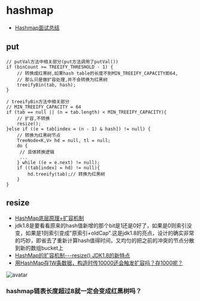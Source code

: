 #  hashmap

* [Hashmap面试总结](https://blog.csdn.net/androidstarjack/article/details/124507171)

## put

```
// putVal方法中相关部分(put方法调用了putVal())
if (binCount >= TREEIFY_THRESHOLD - 1) {
	// 转换成红黑树,如果hash table的长度不到MIN_TREEIFY_CAPACITY即64,
	// 那么只是做扩容处理,并不会转换为红黑树
    treeifyBin(tab, hash);
}

/ treeifyBin方法中相关部分
// MIN_TREEIFY_CAPACITY = 64
if (tab == null || (n = tab.length) < MIN_TREEIFY_CAPACITY){
	// 扩容,不转换
	resize();
}else if ((e = tab[index = (n - 1) & hash]) != null) {
	// 转换为红黑树节点
    TreeNode<K,V> hd = null, tl = null;
    do {
     // 具体转换逻辑
     ...
    } while ((e = e.next) != null);
    if ((tab[index] = hd) != null){
    	hd.treeify(tab);// 转换为红黑树
    }
}
```

## resize

* [HashMap底层原理+扩容机制](https://blog.csdn.net/qq_40871196/article/details/101855801)
* jdk1.8是要看看原来的hash值新增的那个bit是1还是0好了，如果是0则索引没变，如果是1则索引变成"原索引+oldCap".这是jdk1.8的亮点，设计的确实非常的巧妙，即省去了重新计算hash值得时间，又均匀的把之前的冲突的节点分散到新的数组bucket上
* [HashMap的扩容机制---resize() JDK1.8的新特点](https://blog.csdn.net/runrun117/article/details/80249556)
* [用HashMap存1W条数据，构造时传10000还会触发扩容吗？存1000呢？](https://blog.csdn.net/weixin_39819661/article/details/110639673)

![avatar](pics/hashmap扩容示例图.png)

### hashmap链表长度超过8就一定会变成红黑树吗？


